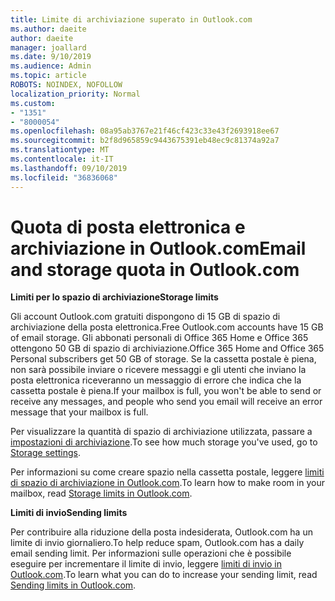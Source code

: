 ```yaml
---
title: Limite di archiviazione superato in Outlook.com
ms.author: daeite
author: daeite
manager: joallard
ms.date: 9/10/2019
ms.audience: Admin
ms.topic: article
ROBOTS: NOINDEX, NOFOLLOW
localization_priority: Normal
ms.custom:
- "1351"
- "8000054"
ms.openlocfilehash: 08a95ab3767e21f46cf423c33e43f2693918ee67
ms.sourcegitcommit: b2f8d965859c9443675391eb48ec9c81374a92a7
ms.translationtype: MT
ms.contentlocale: it-IT
ms.lasthandoff: 09/10/2019
ms.locfileid: "36836068"
---
```

# <a name="email-and-storage-quota-in-outlookcom"></a><span data-ttu-id="05158-102">Quota di posta elettronica e archiviazione in Outlook.com</span><span class="sxs-lookup"><span data-stu-id="05158-102">Email and storage quota in Outlook.com</span></span>

<span data-ttu-id="05158-103">**Limiti per lo spazio di archiviazione**</span><span class="sxs-lookup"><span data-stu-id="05158-103">**Storage limits**</span></span>

<span data-ttu-id="05158-104">Gli account Outlook.com gratuiti dispongono di 15 GB di spazio di archiviazione della posta elettronica.</span><span class="sxs-lookup"><span data-stu-id="05158-104">Free Outlook.com accounts have 15 GB of email storage.</span></span> <span data-ttu-id="05158-105">Gli abbonati personali di Office 365 Home e Office 365 ottengono 50 GB di spazio di archiviazione.</span><span class="sxs-lookup"><span data-stu-id="05158-105">Office 365 Home and Office 365 Personal subscribers get 50 GB of storage.</span></span> <span data-ttu-id="05158-106">Se la cassetta postale è piena, non sarà possibile inviare o ricevere messaggi e gli utenti che inviano la posta elettronica riceveranno un messaggio di errore che indica che la cassetta postale è piena.</span><span class="sxs-lookup"><span data-stu-id="05158-106">If your mailbox is full, you won't be able to send or receive any messages, and people who send you email will receive an error message that your mailbox is full.</span></span>

<span data-ttu-id="05158-107">Per visualizzare la quantità di spazio di archiviazione utilizzata, passare a [impostazioni di archiviazione](https://outlook.live.com/mail/options/general/storage).</span><span class="sxs-lookup"><span data-stu-id="05158-107">To see how much storage you've used, go to [Storage settings](https://outlook.live.com/mail/options/general/storage).</span></span>

<span data-ttu-id="05158-108">Per informazioni su come creare spazio nella cassetta postale, leggere [limiti di spazio di archiviazione in Outlook.com](https://support.office.com/article/7ac99134-69e5-4619-ac0b-2d313bba5e9e).</span><span class="sxs-lookup"><span data-stu-id="05158-108">To learn how to make room in your mailbox, read [Storage limits in Outlook.com](https://support.office.com/article/7ac99134-69e5-4619-ac0b-2d313bba5e9e).</span></span>

<span data-ttu-id="05158-109">**Limiti di invio**</span><span class="sxs-lookup"><span data-stu-id="05158-109">**Sending limits**</span></span>

<span data-ttu-id="05158-110">Per contribuire alla riduzione della posta indesiderata, Outlook.com ha un limite di invio giornaliero.</span><span class="sxs-lookup"><span data-stu-id="05158-110">To help reduce spam, Outlook.com has a daily email sending limit.</span></span> <span data-ttu-id="05158-111">Per informazioni sulle operazioni che è possibile eseguire per incrementare il limite di invio, leggere [limiti di invio in Outlook.com](https://support.office.com/article/279ee200-594c-40f0-9ec8-bb6af7735c2e).</span><span class="sxs-lookup"><span data-stu-id="05158-111">To learn what you can do to increase your sending limit, read [Sending limits in Outlook.com](https://support.office.com/article/279ee200-594c-40f0-9ec8-bb6af7735c2e).</span></span>